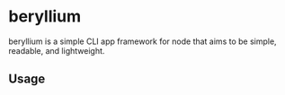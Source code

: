 # beryllium
beryllium is a simple CLI app framework for node that aims to be simple, readable, and lightweight.

## Usage
<!-- TODO -->